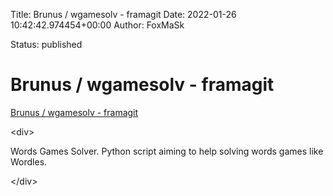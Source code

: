 Title: Brunus / wgamesolv - framagit
Date: 2022-01-26 10:42:42.974454+00:00
Author: FoxMaSk 

Status: published





# Brunus / wgamesolv - framagit

[Brunus / wgamesolv - framagit](https://framagit.org/Brunus/wgamesolv)

&lt;div&gt;

Words Games Solver. Python script aiming to help solving words games
like Wordles.

&lt;/div&gt;
